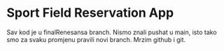 # Sport Field Reservation App

Sav kod je u finalRenesansa branch. Nismo znali pushat u main, isto tako smo za svaku promjenu pravili novi branch. Mrzim github i git.
